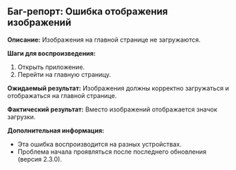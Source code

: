 ## Баг-репорт: Ошибка отображения изображений

**Описание:** Изображения на главной странице не загружаются.

**Шаги для воспроизведения:**
1. Открыть приложение.
2. Перейти на главную страницу.

**Ожидаемый результат:** Изображения должны корректно загружаться и отображаться на главной странице.

**Фактический результат:** Вместо изображений отображается значок загрузки.

**Дополнительная информация:**
- Эта ошибка воспроизводится на разных устройствах.
- Проблема начала проявляться после последнего обновления (версия 2.3.0).
